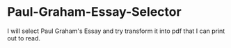 # Paul-Graham-Essay-Selector
I will select Paul Graham's Essay and try transform it into pdf that I can print out to read.
